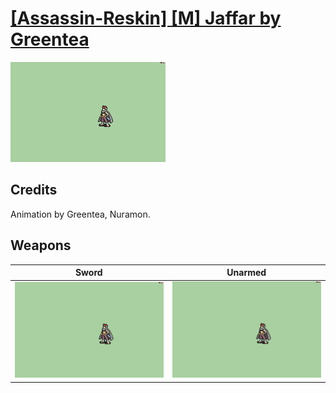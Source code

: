 # [\[Assassin-Reskin\] \[M\] Jaffar by Greentea](./)
 

<img src="./1.%20Sword/Sword_000.png" alt="[Assassin-Reskin] [M] Jaffar by Greentea standing" />

## Credits

Animation by Greentea, Nuramon.

## Weapons
 

|Sword |Unarmed |
|  :---: | :---: |
| <img alt="Sword animation" src="./1.%20Sword/Sword.gif" /> | <img alt="Unarmed animation" src="./8.%20Unarmed/Unarmed.gif" /> |
